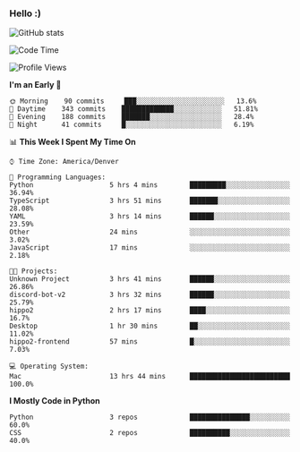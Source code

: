 ### Hello :)

![GitHub stats](https://github-readme-stats.vercel.app/api?username=neverabsolute&count_private=true&include_all_commits=true&bg_color=0D1117&text_color=F3F3F3&title_color=E1E1E1)

<!--START_SECTION:waka-->
![Code Time](http://img.shields.io/badge/Code%20Time-497%20hrs%205%20mins-blue)

![Profile Views](http://img.shields.io/badge/Profile%20Views-14-blue)

**I'm an Early 🐤** 

```text
🌞 Morning    90 commits     ███░░░░░░░░░░░░░░░░░░░░░░   13.6% 
🌆 Daytime    343 commits    █████████████░░░░░░░░░░░░   51.81% 
🌃 Evening    188 commits    ███████░░░░░░░░░░░░░░░░░░   28.4% 
🌙 Night      41 commits     █░░░░░░░░░░░░░░░░░░░░░░░░   6.19%

```


📊 **This Week I Spent My Time On** 

```text
⌚︎ Time Zone: America/Denver

💬 Programming Languages: 
Python                   5 hrs 4 mins        █████████░░░░░░░░░░░░░░░░   36.94% 
TypeScript               3 hrs 51 mins       ███████░░░░░░░░░░░░░░░░░░   28.08% 
YAML                     3 hrs 14 mins       ██████░░░░░░░░░░░░░░░░░░░   23.59% 
Other                    24 mins             ░░░░░░░░░░░░░░░░░░░░░░░░░   3.02% 
JavaScript               17 mins             ░░░░░░░░░░░░░░░░░░░░░░░░░   2.18%

🐱‍💻 Projects: 
Unknown Project          3 hrs 41 mins       ██████░░░░░░░░░░░░░░░░░░░   26.86% 
discord-bot-v2           3 hrs 32 mins       ██████░░░░░░░░░░░░░░░░░░░   25.79% 
hippo2                   2 hrs 17 mins       ████░░░░░░░░░░░░░░░░░░░░░   16.7% 
Desktop                  1 hr 30 mins        ██░░░░░░░░░░░░░░░░░░░░░░░   11.02% 
hippo2-frontend          57 mins             █░░░░░░░░░░░░░░░░░░░░░░░░   7.03%

💻 Operating System: 
Mac                      13 hrs 44 mins      █████████████████████████   100.0%

```

**I Mostly Code in Python** 

```text
Python                   3 repos             ███████████████░░░░░░░░░░   60.0% 
CSS                      2 repos             ██████████░░░░░░░░░░░░░░░   40.0%

```



<!--END_SECTION:waka-->
